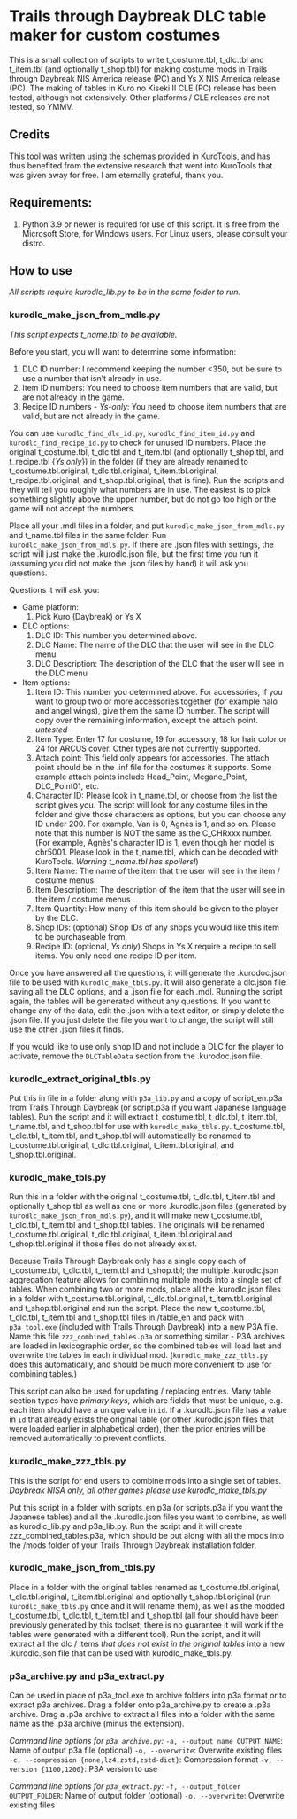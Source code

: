 # Trails through Daybreak DLC table maker for custom costumes

This is a small collection of scripts to write t_costume.tbl, t_dlc.tbl and t_item.tbl (and optionally t_shop.tbl) for making costume mods in Trails through Daybreak NIS America release (PC) and Ys X NIS America release (PC).  The making of tables in Kuro no Kiseki II CLE (PC) release has been tested, although not extensively.  Other platforms / CLE releases are not tested, so YMMV.

## Credits

This tool was written using the schemas provided in KuroTools, and has thus benefited from the extensive research that went into KuroTools that was given away for free.  I am eternally grateful, thank you.

## Requirements:
1. Python 3.9 or newer is required for use of this script.  It is free from the Microsoft Store, for Windows users.  For Linux users, please consult your distro.

## How to use

*All scripts require kurodlc_lib.py to be in the same folder to run.*

### kurodlc_make_json_from_mdls.py

*This script expects t_name.tbl to be available.*

Before you start, you will want to determine some information:
1. DLC ID number:  I recommend keeping the number <350, but be sure to use a number that isn't already in use.
2. Item ID numbers:  You need to choose item numbers that are valid, but are not already in the game.
3. Recipe ID numbers - *Ys-only*:  You need to choose item numbers that are valid, but are not already in the game.

You can use `kurodlc_find_dlc_id.py`, `kurodlc_find_item_id.py` and `kurodlc_find_recipe_id.py` to check for unused ID numbers.  Place the original t_costume.tbl, t_dlc.tbl and t_item.tbl (and optionally t_shop.tbl, and t_recipe.tbl {*Ys only*}) in the folder (if they are already renamed to t_costume.tbl.original, t_dlc.tbl.original, t_item.tbl.original, t_recipe.tbl.original, and t_shop.tbl.original, that is fine).  Run the scripts and they will tell you roughly what numbers are in use.  The easiest is to pick something slightly above the upper number, but do not go too high or the game will not accept the numbers.

Place all your .mdl files in a folder, and put `kurodlc_make_json_from_mdls.py` and t_name.tbl files in the same folder.  Run `kurodlc_make_json_from_mdls.py`.  If there are .json files with settings, the script will just make the .kurodlc.json file, but the first time you run it (assuming you did not make the .json files by hand) it will ask you questions.

Questions it will ask you:
* Game platform:
    1. Pick Kuro (Daybreak) or Ys X
* DLC options:
	1. DLC ID:  This number you determined above.
	2. DLC Name:  The name of the DLC that the user will see in the DLC menu
	3. DLC Description:  The description of the DLC that the user will see in the DLC menu
* Item options:
	1. Item ID: This number you determined above.  For accessories, if you want to group two or more accessories together (for example halo and angel wings), give them the same ID number.  The script will copy over the remaining information, except the attach point.  *untested*
	2. Item Type: Enter 17 for costume, 19 for accessory, 18 for hair color or 24 for ARCUS cover.  Other types are not currently supported.
	3. Attach point: This field only appears for accessories.  The attach point should be in the .inf file for the costumes it supports.  Some example attach points include Head_Point, Megane_Point, DLC_Point01, etc.
	4. Character ID: Please look in t_name.tbl, or choose from the list the script gives you.  The script will look for any costume files in the folder and give those characters as options, but you can choose any ID under 200.  For example, Van is 0, Agnès is 1, and so on.  Please note that this number is NOT the same as the C_CHRxxx number.  (For example, Agnès's character ID is 1, even though her model is chr5001.  Please look in the t_name.tbl, which can be decoded with KuroTools.  *Warning t_name.tbl has spoilers!*)
	5. Item Name:  The name of the item that the user will see in the item / costume menus
	6. Item Description:  The description of the item that the user will see in the item / costume menus
	7. Item Quantity:  How many of this item should be given to the player by the DLC.
	8. Shop IDs:  (optional) Shop IDs of any shops you would like this item to be purchaseable from.
	9. Recipe ID:  (optional, *Ys only*) Shops in Ys X require a recipe to sell items.  You only need one recipe ID per item.

Once you have answered all the questions, it will generate the .kurodoc.json file to be used with `kurodlc_make_tbls.py`.  It will also generate a dlc.json file saving all the DLC options, and a .json file for each .mdl.  Running the script again, the tables will be generated without any questions.  If you want to change any of the data, edit the .json with a text editor, or simply delete the .json file.  If you just delete the file you want to change, the script will still use the other .json files it finds.

If you would like to use only shop ID and not include a DLC for the player to activate, remove the `DLCTableData` section from the .kurodoc.json file.

### kurodlc_extract_original_tbls.py

Put this in file in a folder along with `p3a_lib.py` and a copy of script_en.p3a from Trails Through Daybreak (or script.p3a if you want Japanese language tables).  Run the script and it will extract t_costume.tbl, t_dlc.tbl, t_item.tbl, t_name.tbl, and t_shop.tbl for use with `kurodlc_make_tbls.py`.  t_costume.tbl, t_dlc.tbl, t_item.tbl, and t_shop.tbl will automatically be renamed to t_costume.tbl.original, t_dlc.tbl.original, t_item.tbl.original, and t_shop.tbl.original.

### kurodlc_make_tbls.py

Run this in a folder with the original t_costume.tbl, t_dlc.tbl, t_item.tbl and optionally t_shop.tbl as well as one or more .kurodlc.json files (generated by `kurodlc_make_json_from_mdls.py`), and it will make new t_costume.tbl, t_dlc.tbl, t_item.tbl and t_shop.tbl tables.  The originals will be renamed t_costume.tbl.original, t_dlc.tbl.original, t_item.tbl.original and t_shop.tbl.original if those files do not already exist.

Because Trails Through Daybreak only has a single copy each of t_costume.tbl, t_dlc.tbl, t_item.tbl and t_shop.tbl; the multiple .kurodlc.json aggregation feature allows for combining multiple mods into a single set of tables.  When combining two or more mods, place all the .kurodlc.json files in a folder with t_costume.tbl.original, t_dlc.tbl.original, t_item.tbl.original and t_shop.tbl.original and run the script.  Place the new t_costume.tbl, t_dlc.tbl, t_item.tbl and t_shop.tbl files in /table_en and pack with `p3a_tool.exe` (included with Trails Through Daybreak) into a new P3A file.  Name this file `zzz_combined_tables.p3a` or something similar - P3A archives are loaded in lexicographic order, so the combined tables will load last and overwrite the tables in each individual mod.  (`kurodlc_make_zzz_tbls.py` does this automatically, and should be much more convenient to use for combining tables.)

This script can also be used for updating / replacing entries.  Many table section types have *primary keys*, which are fields that must be unique, e.g. each item should have a unique value in `id`.  If a .kurodlc.json file has a value in `id` that already exists the original table (or other .kurodlc.json files that were loaded earlier in alphabetical order), then the prior entries will be removed automatically to prevent conflicts.

### kurodlc_make_zzz_tbls.py

This is the script for end users to combine mods into a single set of tables.  *Daybreak NISA only, all other games please use kurodlc_make_tbls.py*

Put this script in a folder with scripts_en.p3a (or scripts.p3a if you want the Japanese tables) and all the .kurodlc.json files you want to combine, as well as kurodlc_lib.py and p3a_lib.py.  Run the script and it will create zzz_combined_tables.p3a, which should be put along with all the mods into the /mods folder of your Trails Through Daybreak installation folder.

### kurodlc_make_json_from_tbls.py

Place in a folder with the original tables renamed as t_costume.tbl.original, t_dlc.tbl.original, t_item.tbl.original and optionally t_shop.tbl.original (run `kurodlc_make_tbls.py` once and it will rename them), as well as the modded t_costume.tbl, t_dlc.tbl, t_item.tbl and t_shop.tbl (all four should have been previously generated by this toolset; there is no guarantee it will work if the tables were generated with a different tool).  Run the script, and it will extract all the dlc / items *that does not exist in the original tables* into a new .kurodlc.json file that can be used with kurodlc_make_tbls.py.

### p3a_archive.py and p3a_extract.py

Can be used in place of p3a_tool.exe to archive folders into p3a format or to extract p3a archives.  Drag a folder onto p3a_archive.py to create a .p3a archive.  Drag a .p3a archive to extract all files into a folder with the same name as the .p3a archive (minus the extension).

*Command line options for `p3a_archive.py`:*
`-a, --output_name OUTPUT_NAME`: Name of output p3a file (optional)
`-o, --overwrite`: Overwrite existing files
`-c, --compression {none,lz4,zstd,zstd-dict}`: Compression format
`-v, --version {1100,1200}`: P3A version to use

*Command line options for `p3a_extract.py`:*
`-f, --output_folder OUTPUT_FOLDER`: Name of output folder (optional)
`-o, --overwrite`: Overwrite existing files